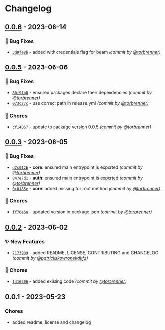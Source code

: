 # Changelog
## [0.0.6] - 2023-06-14
### :bug: Bug Fixes
- [`3d9fe8b`](https://github.com/samply/lens/commit/3d9fe8bc2a26f43ea796267e701293c131c30981) - added with credentials flag for beam *(commit by [@torbrenner](https://github.com/torbrenner))*


## [0.0.5] - 2023-06-06
### :bug: Bug Fixes
- [`80f9fb8`](https://github.com/samply/lens/commit/80f9fb8e5f10b050bd172273c727914a7e05f32a) - ensured packages declare their dependencies *(commit by [@torbrenner](https://github.com/torbrenner))*
- [`073c27c`](https://github.com/samply/lens/commit/073c27cc10cb2dff325792adcdb31cb88ed6e336) - use correct path in release.yml *(commit by [@torbrenner](https://github.com/torbrenner))*

### :wrench: Chores
- [`cf14057`](https://github.com/samply/lens/commit/cf14057592c349b281c52fe0e01d6624e1358e58) - update to package version 0.0.5 *(commit by [@torbrenner](https://github.com/torbrenner))*


## [0.0.3] - 2023-06-05
### :bug: Bug Fixes
- [`d7c012b`](https://github.com/samply/lens/commit/d7c012b06ff80d138eac45c42cca879648565a33) - **core**: ensured main entrypoint is exported *(commit by [@torbrenner](https://github.com/torbrenner))*
- [`847e7d1`](https://github.com/samply/lens/commit/847e7d156580f3ca29e4d258f305be89288cd754) - **auth**: ensured main entrypoint is exported *(commit by [@torbrenner](https://github.com/torbrenner))*
- [`0c0185e`](https://github.com/samply/lens/commit/0c0185e5eb71274f2fbc42fe48584ca6871b9f39) - **core**: added missing for root method *(commit by [@torbrenner](https://github.com/torbrenner))*

### :wrench: Chores
- [`ff76e5a`](https://github.com/samply/lens/commit/ff76e5a65858dc1057197e1cc747c5c331c379cb) - updated version in package.json *(commit by [@torbrenner](https://github.com/torbrenner))*


## [0.0.2] - 2023-06-02
### :sparkles: New Features
- [`7173989`](https://github.com/samply/lens/commit/7173989df808a694e857dd67f4519f4572ef7d4e) - added README, LICENSE,  CONTRIBUTING and CHANGELOG *(commit by [@patrickskowronekdkfz](https://github.com/patrickskowronekdkfz))*

### :wrench: Chores
- [`1416306`](https://github.com/samply/lens/commit/14163062d0444490fce90cae2e72c40152649778) - added existing code *(commit by [@torbrenner](https://github.com/torbrenner))*


## 0.0.1 - 2023-05-23
### Chores
- added readme, license and changelog


[0.0.2]: https://github.com/samply/lens/compare/0.0.1...0.0.2
[0.0.3]: https://github.com/samply/lens/compare/0.0.2...0.0.3
[0.0.5]: https://github.com/samply/lens/compare/0.0.3...0.0.5
[0.0.6]: https://github.com/samply/lens/compare/0.0.5...0.0.6